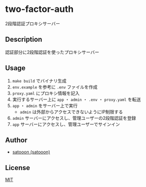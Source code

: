 # two-factor-auth

2段階認証プロキシサーバー 

## Description

認証部分に2段階認証を使ったプロキシサーバー 

## Usage

1. `make build` でバイナリ生成
2. `env.example` を参考に `.env` ファイルを作成
3. `proxy.yaml` にプロキシ情報を記入
4. 実行するサーバー上に `app` ・ `admin` ・ `.env` ・ `proxy.yaml` を転送
5. `app` ・ `admin` をサーバー上で実行
    - `admin` は外部からアクセスできないようにIP制限する
6. `admin` サーバーにアクセスし、管理ユーザーの2段階認証を登録
7. `app` サーバーにアクセスし、管理ユーザーでサインイン

## Author

* [satooon (satooon)](https://github.com/satooon)

## License

[MIT](./LICENSE)